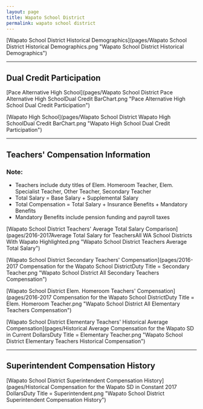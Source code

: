 ```yaml
---
layout: page
title: Wapato School District
permalink: wapato school district
---
```



[Wapato School District Historical Demographics](pages/Wapato School District Historical Demographics.png "Wapato School District Historical Demographics")

___

## Dual Credit Participation

[Pace Alternative High School](pages/Wapato School District Pace Alternative High SchoolDual Credit BarChart.png "Pace Alternative High School Dual Credit Participation")

[Wapato High School](pages/Wapato School District Wapato High SchoolDual Credit BarChart.png "Wapato High School Dual Credit Participation")


___

## Teachers' Compensation Information
### Note:
- Teachers include duty titles of Elem. Homeroom Teacher, Elem. Specialist Teacher, Other Teacher, Secondary Teacher
- Total Salary = Base Salary + Supplemental Salary
- Total Compensation = Total Salary + Insurance Benefits + Mandatory Benefits
- Mandatory Benefits include pension funding and payroll taxes

[Wapato School District Teachers' Average Total Salary Comparison](pages/2016-2017Average Total Salary for TeachersAll WA School Districts With Wapato Highlighted.png "Wapato School District Teachers Average Total Salary")

[Wapato School District Secondary Teachers' Compensation](pages/2016-2017 Compensation for the Wapato School DistrictDuty Title = Secondary Teacher.png "Wapato School District All Secondary Teachers Compensation")

[Wapato School District Elem. Homeroom Teachers' Compensation](pages/2016-2017 Compensation for the Wapato School DistrictDuty Title = Elem. Homeroom Teacher.png "Wapato School District All Elementary Teachers Compensation")

[Wapato School District Elementary Teachers' Historical Average Compensation](pages/Historical Average Compensation for the Wapato SD in Current DollarsDuty Title = Elementary Teacher.png "Wapato School District Elementary Teachers Historical Compensation")


___

## Superintendent Compensation History

[Wapato School District Superintendent Compensation History](pages/Historical Compensation for the Wapato SD in Constant 2017 DollarsDuty Title = Superintendent.png "Wapato School District Superintendent Compensation History")

